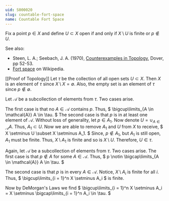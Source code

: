 ```yaml
---
uid: S000020
slug: countable-fort-space
name: Countable Fort Space
---
```

Fix a point $p \in X$ and define $U \subset X$ open if and only if $X \setminus U$ is finite or $p \notin U$.

See also:

* Steen, L. A.; Seebach, J. A. (1970), [Counterexamples in Topology](http://books.google.com/books/about/Counterexamples_in_Topology.html?id=DkEuGkOtSrUC), Dover, pp 52-53.
* [Fort space](http://en.wikipedia.org/wiki/Fort_space) on Wikipedia.

[[Proof of Topology]]
Let $\tau$ be the collection of all open sets $U \subset X$. Then $X$ is an element of $\tau$ since $X \setminus X = \emptyset$. Also, the empty set is an element of $\tau$ since $p \notin \emptyset$.

Let $\mathcal{A}$ be a subcollection of elements from $\tau$.
Two cases arise.

The first case is that no $A \in \mathcal{A}$ contains $p$. Thus,
$
\bigcup\limits_{A \in \mathcal{A}} A \in \tau.
$
The second case is that $p$ is in at least one element of $\mathcal{A}$. Without loss of generality, let $p \in A_1$. Now denote $U = \cup_{A \in \mathcal{A}} A$.
Thus, $A_1 \subset U$.
Now we are able to remove $A_1$ and $U$ from $X$ to receive,
$
X \setminus U \subset X \setminus A_1.
$
Since, $p \notin A_1$, but $A_1$ is still open, $A_1$ must be finite. Thus, $X \setminus A_1$ is finite and so is $X \setminus U$. Therefore, $U \in \tau$.

Again, let $\mathcal{A}$ be a subcollection of elements from $\tau$.
Two cases arise.
The first case is that $p \notin A$ for some $A \in \mathcal{A}$. Thus,
$
p \notin \bigcap\limits_{A \in \mathcal{A}} A \in \tau.
$

The second case is that $p$ is in every $A \in \mathcal{A}$.
Notice, $X \setminus A_i$ is finite for all $i$. Thus,
$
\bigcup\limits_{i = 1}^n X \setminus A_i
$
is finite.

Now by DeMorgan's Laws we find
$
\bigcup\limits_{i = 1}^n X \setminus A_i = X \setminus \bigcap\limits_{i = 1}^n A_i \in \tau.
$

